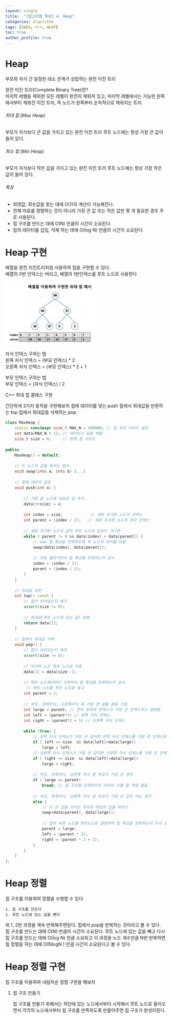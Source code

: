 ```yaml
---
layout: single
title:  "[알고리즘 특강] 4. Heap"
categories: algorithm
tags: [SWEA, C++, HEAP]
toc: true
author_profile: true
---
```


# Heap

부모와 자식 간 일정한 대소 관계가 성립하는 완전 이진 트리

완전 이진 트리(Complete Binary Tree)란?  
마지막 레벨을 제외한 모든 레벨이 완전히 채워져 있고, 마지막 레벨에서는 가능한 왼쪽에서부터 채워진 이진 트리, 즉 노드가 왼쪽부터 순차적으로 채워지는 트리

###### 최대 힙 (Max Heap)  

부모가 자식보다 큰 값을 가지고 있는 완전 이진 트리
루트 노드에는 항상 가장 큰 값이 들어 있다.

###### 최소 힙 (Min Heap)  

부모가 자식보다 작은 값을 가지고 있는 완전 이진 트리
루트 노드에는 항상 가장 작은 값이 들어 있다.

###### 특징

- 최댓값, 최솟값을 찾는 데에 O(1)의 계산이 가능해진다.
- 전체 자료를 정렬하는 것이 아니라 가장 큰 값 또는 작은 값만 몇 개 필요한 경우 주로 사용된다.
- 힙 구조를 만드는 데에 O(N) 만큼의 시간이 소요된다.
- 힙의 데이터를 삽입, 삭제 하는 데에 O(log N) 만큼의 시간이 소요된다.

# Heap 구현

배열을 완전 이진트리처럼 사용하여 힙을 구현할 수 있다.  
배열의 0번 인덱스는 버리고, 배열의 1번인덱스를 루트 노드로 사용한다

![image-20240920212016459](/assets/images/2024-09-16-Heap/image-20240920212016459.png)

자식 인덱스 구하는 법  
왼쪽 자식 인덱스 = (부모 인덱스) * 2  
오른쪽 자식 인덱스 = (부모 인덱스) * 2 + 1

부모 인덱스 구하는 법  
부모 인덱스 = (자식 인덱스) / 2

C++ 최대 힙 클래스 구현

간단하게 3가지 동작을 구현해보자
힙에 데이터를 넣는 push
힙에서 최대값을 반환하는 top
힙에서 최대값을 삭제하는 pop

```c++
class MaxHeap {
	static constexpr size_t MAX_N = 100000; // 힙 최대 사이즈 설정
	int data[MAX_N + 1]; // 데이터가 담을 배열
	size_t size = 0;	 // 현재 힙 사이즈
	
public:
	MaxHeap() = default;
	
	// 두 노드의 값을 바꾸는 함수
	void swap(int& a, int& b) {...}
	
	// 힙에 데이터 삽입
	void push(int x) {
		
		// 가장 끝 노드에 새로운 값 추가
		data[++size] = x;
		
		int index = size;			 // 새로 추가한 노드의 인덱스
		int parent = (index / 2); 	// 새로 추가한 노드의 부모 인덱스
	
		// 새로 추가한 노드의 값이 부모 노드의 값보다 크다면
		while ( parent != 0 && data[index] > data[parent]) {
			// max 힙 특성을 만족하도록 두 노드의 위치를 바꿈
			swap(data[index], data[parent]);
			
			// 위로 올라가면서 힙 특성을 만족하는지 검사
			index = (index / 2);
			parent = (index / 2);
		}
	}
	
	// 최대값 리턴
	int top() const {
		// 힙이 비어있는지 체크
		assert(size != 0);
		
		// 최대값(루트 노드에 있는 값) 반환
		return data[1];
	}
	
	// 힙에서 최대값 삭제
	void pop() {
		// 힙이 비어있는지 체크
        assert(size != 0);
        
        // 마지막 노드 루트 노드로 이동
        data[1] = data[size--];
        
        // 루트 노드에서부터 시작하여 힙 특성을 만족하는지 검사
		 // 루트 노드를 부모 노드로 놓고
        int parent = 1;
       
        // 부모, 왼쪽자식, 오른쪽자식 중 가장 큰 값을 찾을 거임
        int large = parent; // 먼저 부모의 인덱스가 가장 큰 인덱스라고 설정함
        int left = (parent*2) // 왼쪽 자식 인덱스
        int right = (parent*2 + 1) // 오른쪽 자식 인덱스
            
        while (true) {
            // 왼쪽 자식 인덱스가 가장 큰 값이면 왼쪽 자식 인덱스를 가장 큰 인덱스로 설정
            if ( left <= size  && data[left]>data[large])
                large = left;
            // 오른쪽 자식 인덱스가 가장 큰 값이면 오른쪽 자식 인덱스를 가장 큰 인덱스로 설정
            if ( right <= size  && data[left]>data[large])
                large = right;
            
            // 부모, 왼쪽자식, 오른쪽 자식 중 부모가 가장 큰 경우
            if ( large == parent)
                break; // 힙 구조를 만족하므로 더이상 수행 할 작업 없음
            
            // 부모, 왼쪽자식, 오른쪽 자식 중 부모가 가장 큰 값이 아닌 경우
            else {
                // 더 큰 값을 가지는 자식과 부모의 값을 바꾸고
                swap(data[parent], data[large]);
                
                // 값이 바뀐 노드를 부모노드로 설정하여 힙 특성을 만족하는지 다시 검사
                parent = large;
                left = (parent * 2);
                right = (parent * 2 + 1);
            }
        }
	}
};
```

# Heap 정렬

힙 구조를 이용하여 정렬을 수행할 수 있다

	1. 힙 구조를 만든다   
	1. 루트 노드에 있는 값을 뺀다

위 1, 2번 과정을 계속 반복해주면된다. 
힙에서 pop을 반복하는 것이라고 볼 수 있다.  
힙 구조를 만드는 데에 O(N) 만큼의 시간이 소요된다.
루트 노드에 있는 값을 빼고 다시 힙 구조를 만드는 데에 O(log N) 만큼 소요되고 이 과정을 노드 개수만큼 N번 반복하면 힙 정렬을 하는 데에  O(NlogN ) 만큼 시간이 소요된다고 볼 수 있다.

# Heap 정렬 구현

힙 구조를 이용하여 내림차순 정렬 구현을 해보자  

1) 힙 구조 만들기

	힙 구조를 만들기 위해서는 하단에 있는 노드에서부터 시작해서 루트 노드로 올라오면서 각각의 노드에서부터 힙 구조를 만족하도록 만들어주면 힙 구조가 완성이된다.
